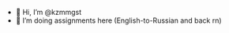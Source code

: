 - 👋 Hi, I’m @kzmmgst
- 👀 I’m doing assignments here (English-to-Russian and back rn)

<!---
kzmmgst/kzmmgst is a ✨ special ✨ repository because its `README.md` (this file) appears on your GitHub profile.
You can click the Preview link to take a look at your changes.
--->
